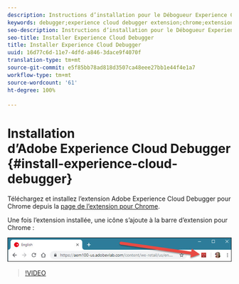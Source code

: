 ```yaml
---
description: Instructions d’installation pour le Débogueur Experience Cloud
keywords: debugger;experience cloud debugger extension;chrome;extension;install
seo-description: Instructions d’installation pour le Débogueur Experience Cloud
seo-title: Installer Experience Cloud Debugger
title: Installer Experience Cloud Debugger
uuid: 16d77c6d-11e7-4dfd-a846-3dace9f4070f
translation-type: tm+mt
source-git-commit: e5f85bb78ad818d3507ca48eee27bb1e44f4e1a7
workflow-type: tm+mt
source-wordcount: '61'
ht-degree: 100%

---
```



# Installation d’Adobe Experience Cloud Debugger {#install-experience-cloud-debugger}

Téléchargez et installez l’extension Adobe Experience Cloud Debugger pour Chrome depuis la [page de l’extension pour Chrome](https://chrome.google.com/webstore/detail/adobe-experience-cloud-de/ocdmogmohccmeicdhlhhgepeaijenapj).

Une fois l’extension installée, une icône s’ajoute à la barre d’extension pour Chrome :

![](assets/start-icon.jpg)

>[!VIDEO](https://video.tv.adobe.com/v/23114t2/)
